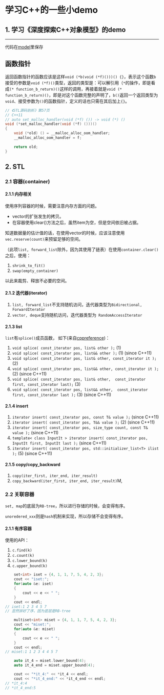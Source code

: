 # 学习C++的一些小demo

## 1. 学习《深度探索C++对象模型》的demo
---
代码在[model](./model)里保存

## 函数指针
返回函数指针的函数应该是这样`void (*b(void (*f)()))() {}`，表示这个函数`b`接受的参数是`void (*f)()`类型，返回的类型是：可以解引用（`*`的操作，即是看成`(* function_b_return)()`这样的调用，再接着就是`void (* function_b_return)()`，即是对这个函数完整的声明了，`b()`返回一个返回类型为`void`、接受参数为`()`的函数指针，定义的话也只需在其后加上`{}`。

```C++
// 《STL源码剖析》第57页
// C++11
// auto set_malloc_handler(void (*f) ()) -> void (*) ()
void (*set_malloc_handler(void (*f) ()))()
{
    void (*old) () = __malloc_alloc_oom_handler;
    __malloc_alloc_oom_handler = f;
    
    return old;
}
```

## 2. STL

### 2.1 容器(container)

#### 2.1.1 内存相关

使用序列容器的时候，需要注意内存方面的问题。

* vector的扩张发生的拷贝。
* 在容器使用clear()方法之后，虽然item为空，但是空间依旧被占据。

知道数据量的估计值的话，在使用vector的时候，应该注意使用`vec.reserve(count)`来预留足够的空间。

（此项`list, forward_list`除外，因为其使用了链表）在使用`container.clear()`之后，使用：
1. `shrink_to_fit() `
2. `swap(empty_container)`  

以此来裁剪、释放不必要的空间。

#### 2.1.2 迭代器(iterator)

1. `list, forward_list`不支持随机访问，迭代器类型为`Bidirectional,  ForwardIterator`
2. `vector, deque`支持随机访问，迭代器类型为` RandomAccessIterator`

#### 2.1.3 list

`list`有`splice()`成员函数， 如下(来自[cppreference](https://en.cppreference.com/w/cpp/container/list/splice))：
1. `void splice( const_iterator pos, list& other );` (1)
2. `void splice( const_iterator pos, list&& other );` (1)	(since C++11)
3. `void splice( const_iterator pos, list& other, const_iterator it );` (2)	
4. `void splice( const_iterator pos, list&& other, const_iterator it );` (2)	(since C++11)
5. `void splice( const_iterator pos, list& other, 
             const_iterator first, const_iterator last);` (3)	
6. `void splice( const_iterator pos, list&& other, 
             const_iterator first, const_iterator last );` (3)	(since C++11)

#### 2.1.4 insert

1. `iterator insert( const_iterator pos, const T& value );` (since C++11)
2. `iterator insert( const_iterator pos, T&& value );` (2)	(since C++11)
3. `iterator insert( const_iterator pos, size_type count, const T& value );` (since C++11)
4. `template< class InputIt >
iterator insert( const_iterator pos, InputIt first, InputIt last );` (since C++11)
5. `iterator insert( const_iterator pos, std::initializer_list<T> ilist );` (5)	(since C++11)

#### 2.1.5 copy/copy_backward

1. `copy(iter_first, iter_end, iter_result)`
1. `copy_backward(iter_first, iter_end, iter_result)`M, 

### 2.2 关联容器

`set, map`的底层为`RB-tree`，所以进行存储的时候，会变得有序。

`unoredered_xxx`则是`hash`机制来实现，所以存储不会变得有序。

#### 2.1.1 有序容器

使用的API：

1. `c.find(k)`
2. `c.count(k)`
3. `c.lower_bound(k)`
4. `c.upper_bound(k)`

```C++
    set<int> iset = {4, 1, 1, 7, 5, 4, 2, 3};
    cout << "iset:";
    for(auto &e: iset)
    {
        cout << e << " ";
    }
    cout << endl;
// iset:1 2 3 4 5 7
// 显然排好了序，因为底层是RB-tree

    multiset<int> miset = {4, 1, 1, 7, 5, 4, 2, 3};
    cout << "miset:";
    for(auto &e: miset)
    {
        cout << e << " ";
    }
    cout << endl;
// miset:1 1 2 3 4 4 5 7    

    auto it_4 = miset.lower_bound(4);
    auto it_4_end = miset.upper_bound(4);

    cout << "*it_4:" << *it_4 << endl;
    cout << "*it_4_end:" << *it_4_end << endl;
// *it_4:4
// *it_4_end:5
```